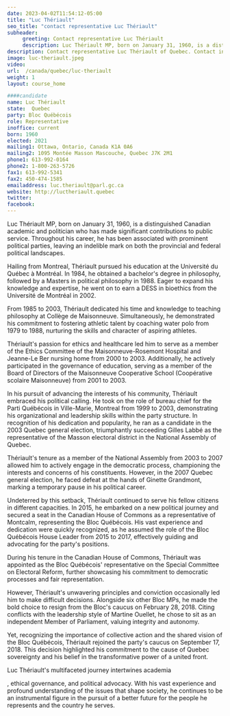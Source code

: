 ```yaml
---
date: 2023-04-02T11:54:12-05:00
title: "Luc Thériault"
seo_title: "contact representative Luc Thériault"
subheader:
     greeting: Contact representative Luc Thériault
     description: Luc Thériault MP, born on January 31, 1960, is a distinguished Canadian academic and politician who has made significant contributions to public service.
description: Contact representative Luc Thériault of Quebec. Contact information for Luc Thériault includes email address, phone number, and mailing address.
image: luc-theriault.jpeg
video:
url:  /canada/quebec/luc-theriault
weight: 1
layout: course_home

####candidate
name: Luc Thériault
state:	Quebec
party: Bloc Québécois
role: Representative
inoffice: current
born: 1960
elected: 2021
mailing1: Ottawa, Ontario, Canada K1A 0A6
mailing2: 1095 Montée Masson Mascouche, Quebec J7K 2M1
phone1: 613-992-0164
phone2: 1-800-263-5726
fax1: 613-992-5341
fax2: 450-474-1585
emailaddress: luc.theriault@parl.gc.ca
website: http://luctheriault.quebec
twitter:
facebook:
---
```


Luc Thériault MP, born on January 31, 1960, is a distinguished Canadian academic and politician who has made significant contributions to public service. Throughout his career, he has been associated with prominent political parties, leaving an indelible mark on both the provincial and federal political landscapes.

Hailing from Montreal, Thériault pursued his education at the Université du Québec à Montréal. In 1984, he obtained a bachelor's degree in philosophy, followed by a Masters in political philosophy in 1988. Eager to expand his knowledge and expertise, he went on to earn a DESS in bioethics from the Université de Montréal in 2002.

From 1985 to 2003, Thériault dedicated his time and knowledge to teaching philosophy at Collège de Maisonneuve. Simultaneously, he demonstrated his commitment to fostering athletic talent by coaching water polo from 1979 to 1988, nurturing the skills and character of aspiring athletes.

Thériault's passion for ethics and healthcare led him to serve as a member of the Ethics Committee of the Maisonneuve-Rosemont Hospital and Jeanne-Le Ber nursing home from 2000 to 2003. Additionally, he actively participated in the governance of education, serving as a member of the Board of Directors of the Maisonneuve Cooperative School (Coopérative scolaire Maisonneuve) from 2001 to 2003.

In his pursuit of advancing the interests of his community, Thériault embraced his political calling. He took on the role of bureau chief for the Parti Québécois in Ville-Marie, Montreal from 1999 to 2003, demonstrating his organizational and leadership skills within the party structure. In recognition of his dedication and popularity, he ran as a candidate in the 2003 Quebec general election, triumphantly succeeding Gilles Labbé as the representative of the Masson electoral district in the National Assembly of Quebec.

Thériault's tenure as a member of the National Assembly from 2003 to 2007 allowed him to actively engage in the democratic process, championing the interests and concerns of his constituents. However, in the 2007 Quebec general election, he faced defeat at the hands of Ginette Grandmont, marking a temporary pause in his political career.

Undeterred by this setback, Thériault continued to serve his fellow citizens in different capacities. In 2015, he embarked on a new political journey and secured a seat in the Canadian House of Commons as a representative of Montcalm, representing the Bloc Québécois. His vast experience and dedication were quickly recognized, as he assumed the role of the Bloc Québécois House Leader from 2015 to 2017, effectively guiding and advocating for the party's positions.

During his tenure in the Canadian House of Commons, Thériault was appointed as the Bloc Québécois' representative on the Special Committee on Electoral Reform, further showcasing his commitment to democratic processes and fair representation.

However, Thériault's unwavering principles and conviction occasionally led him to make difficult decisions. Alongside six other Bloc MPs, he made the bold choice to resign from the Bloc's caucus on February 28, 2018. Citing conflicts with the leadership style of Martine Ouellet, he chose to sit as an independent Member of Parliament, valuing integrity and autonomy.

Yet, recognizing the importance of collective action and the shared vision of the Bloc Québécois, Thériault rejoined the party's caucus on September 17, 2018. This decision highlighted his commitment to the cause of Quebec sovereignty and his belief in the transformative power of a united front.

Luc Thériault's multifaceted journey intertwines academia

, ethical governance, and political advocacy. With his vast experience and profound understanding of the issues that shape society, he continues to be an instrumental figure in the pursuit of a better future for the people he represents and the country he serves.
